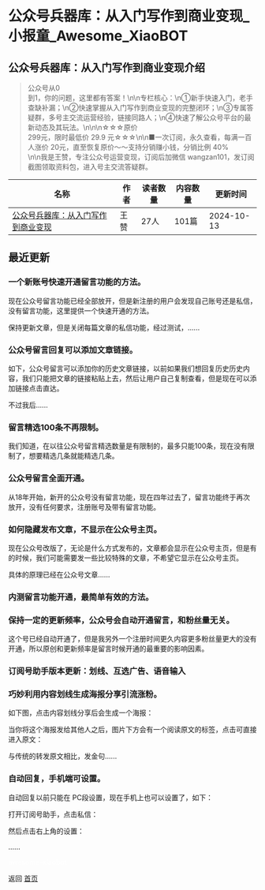 # 公众号兵器库：从入门写作到商业变现_小报童_Awesome_XiaoBOT

## 公众号兵器库：从入门写作到商业变现介绍
> 公众号从0  
到1，你的问题，这里都有答案！\n\n专栏核心：\n①新手快速入门，老手查缺补漏；\n②快速掌握从入门写作到商业变现的完整闭环；\n③专属答疑群，多号主交流运营经验，链接同路人；\n④快速了解公众号平台的最新动态及其玩法。\n\n\n☆☆☆原价  
299元，限时最低价 29.9 元☆☆☆\n\n■一次订阅，永久查看，每满一百人涨价 20元，直至恢复原价～～支持分销赚小钱，分销比例 40%  
\n\n我是王赞，专注公众号运营变现，订阅后加微信 wangzan101，发订阅截图领取资料包，进入号主交流答疑群。  
  


|名称|作者|读者数量|内容数量|更新时间|
|---|---|---|---|---|
|[公众号兵器库：从入门写作到商业变现](https://xiaobot.net/p/MinstrelWang?refer=9c3f1c95-a052-465a-9902-f6d75080262a)|王赞|27人|101篇|2024-10-13|

## 最近更新
### 一个新账号快速开通留言功能的方法。

现在公众号留言功能已经全部放开，但是新注册的用户会发现自己账号还是私信，没有留言功能，这里提供一个快速开通的方法。

保持更新文章，但是关闭每篇文章的私信功能，经过测试，......

### 公众号留言回复可以添加文章链接。

如下，公众号留言可以添加你的历史文章链接，以前如果我们想回复历史历史内容，我们只能把文章的链接粘贴上去，然后让用户自己复制查看，但是现在可以添加链接点击直达。

不过我后......

### 留言精选100条不再限制。

我们知道，在以往公众号留言精选数量是有限制的，最多只能100条，现在没有限制了，想要精选几条就能精选几条。

### 公众号留言全面开通。

从18年开始，新开的公众号没有留言功能，现在四年过去了，留言功能终于再次放开，没有任何要求，注册账号及带有留言功能。

### 如何隐藏发布文章，不显示在公众号主页。

现在公众号改版了，无论是什么方式发布的，文章都会显示在公众号主页，但是有的时候，我们可能需要发一些比较特殊的文章，不希望它显示在公众号主页。

具体的原理已经在公众号文章......

### 内测留言功能开通，最简单有效的方法。

### 保持一定的更新频率，公众号会自动开通留言，和粉丝量无关。

这个号已经自动开通了，但是我另外一个注册时间更久内容更多粉丝量更大的没有开通，所以原创和更新频率是留言时候开通的最重要的影响因素。

### 订阅号助手版本更新：划线、互选广告、语音输入

### 巧妙利用内容划线生成海报分享引流涨粉。

如下图，点击内容划线分享后会生成一个海报：

当你将这个海报发给其他人之后，图片下方会有一个阅读原文的标签，点击可直接进入原文：

与传统的转发原文相比，发金句......

### 自动回复，手机端可设置。

自动回复以前只能在 PC段设置，现在手机上也可以设置了，如下：

打开订阅号助手，点击私信：

然后点击右上角的设置：

......


<a href="https://github.com/Reno9527/awesome-xiaobot" style="color: white; text-decoration: none;">awesome-xiaobot</a>

返回 [首页](../README.md)
